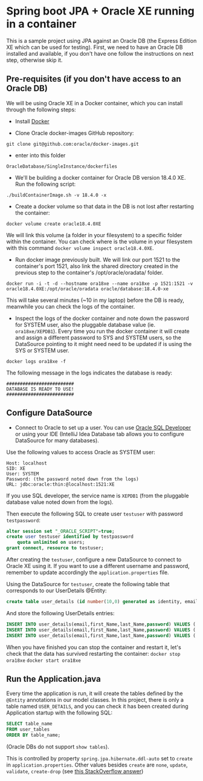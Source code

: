 # Spring boot JPA + Oracle XE running in a container
This is a sample project using JPA against an Oracle DB (the Express Edition XE which can be used for testing).
First, we need to have an Oracle DB installed and available, if you don't have one follow the instructions on next step,
otherwise skip it.

## Pre-requisites (if you don't have access to an Oracle DB)
We will be using Oracle XE in a Docker container, which you can install through the following steps:

* Install [Docker](https://www.docker.com/get-started)  

* Clone Oracle docker-images GitHub repository:

`git clone git@github.com:oracle/docker-images.git`

* enter into this folder
 
`OracleDatabase/SingleInstance/dockerfiles`

* We'll be building a docker container for Oracle DB version 18.4.0 XE. Run the following script:

`./buildContainerImage.sh -v 18.4.0 -x`

* Create a docker volume so that data in the DB is not lost after restarting the container:

`docker volume create oracle18.4.0XE`

We will link this volume (a folder in your filesystem) to a specific folder within the container.
You can check where is the volume in your filesystem with this command `docker volume inspect oracle18.4.0XE`.

* Run docker image previously built. We will link our port 1521 to the container's port 1521,
also link the shared directory created in the previous step to the container's /opt/oracle/oradata/ folder.

`docker run -i -t -d --hostname ora18xe --name ora18xe -p 1521:1521 -v oracle18.4.0XE:/opt/oracle/oradata oracle/database:18.4.0-xe`

This will take several minutes (~10 in my laptop) before the DB is ready, meanwhile you can check the logs of the container.

* Inspect the logs of the docker container and note down the password for SYSTEM user, also the pluggable database value (ie. `ora18xe/XEPDB1`).
Every time you run the docker container it will create and assign a different password to SYS and SYSTEM users, so the DataSource pointing to it might need
need to be updated if is using the SYS or SYSTEM user.

`docker logs ora18xe -f`

The following message in the logs indicates the database is ready:
```
#########################
DATABASE IS READY TO USE!
#########################
```

## Configure DataSource 

* Connect to Oracle to set up a user. You can use [Oracle SQL Developer](https://www.oracle.com/database/technologies/appdev/sqldeveloper-landing.html)
or using your IDE (IntelliJ Idea Database tab allows you to configure DataSource for many databases).

Use the following values to access Oracle as SYSTEM user:
```
Host: localhost
SID: XE
User: SYSTEM
Password: (the password noted down from the logs)
URL: jdbc:oracle:thin:@localhost:1521:XE
```
If you use SQL developer, the service name is `XEPDB1` (from the pluggable database value noted down from the logs).

Then execute the following SQL to create user `testuser` with password `testpassword`:
```sql
alter session set "_ORACLE_SCRIPT"=true;
create user testuser identified by testpassword
    quota unlimited on users;
grant connect, resource to testuser;
```
After creating the `testuser`, configure a new DataSource to connect to Oracle XE using it.
If you want to use a different username and password, remember to update accordingly
the `application.properties` file.

Using the DataSource for `testuser`, create the following table that corresponds to our UserDetails @Entity:
```sql
create table user_details (id number(10,0) generated as identity, email varchar2(255 char), first_name varchar2(255 char), last_name varchar2(255 char), password varchar2(255 char), primary key (id))
```

And store the following UserDetails entries:
```sql
INSERT INTO user_details(email,first_Name,last_Name,password) VALUES ('admin@admin.com','admin','admin','admin');
INSERT INTO user_details(email,first_Name,last_Name,password) VALUES ('john@gmail.com','john','doe','johndoe');
INSERT INTO user_details(email,first_Name,last_Name,password) VALUES ('sham@yahoo.com','sham','tis','shamtis');
```

When you have finished you can stop the container and restart it, let's check that the data has survived restarting the container:
`docker stop ora18xe`
`docker start ora18xe`

## Run the Application.java
Every time the application is run, it will create the tables defined by the `@Entity` annotations in our model classes.
In this project, there is only a table named `USER_DETAILS`, and you can check it has been created during Application startup
with the following SQL:
```sql
SELECT table_name
FROM user_tables
ORDER BY table_name;
```

(Oracle DBs do not support `show tables`).

This is controlled by property `spring.jpa.hibernate.ddl-auto` set to `create` in `application.properties`.
Other values besides `create` are `none`, `update`, `validate`, `create-drop` (see [this StackOverflow answer](https://stackoverflow.com/a/42147995/923509)) 

